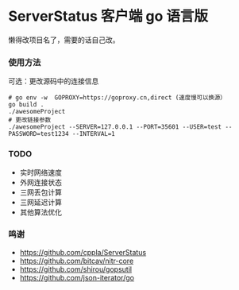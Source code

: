 # ServerStatus 客户端 go 语言版

懒得改项目名了，需要的话自己改。

### 使用方法
可选：更改源码中的连接信息
```
# go env -w  GOPROXY=https://goproxy.cn,direct (速度慢可以换源）
go build .
./awesomeProject
# 更改链接参数
./awesomeProject --SERVER=127.0.0.1 --PORT=35601 --USER=test --PASSWORD=test1234 --INTERVAL=1
```

### TODO
- 实时网络速度
- 外网连接状态
- 三网丢包计算
- 三网延迟计算
- 其他算法优化

### 鸣谢

 - https://github.com/cppla/ServerStatus
 - https://github.com/bitcav/nitr-core
 - https://github.com/shirou/gopsutil
 - https://github.com/json-iterator/go

